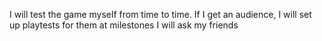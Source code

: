 I will test the game myself from time to time. 
If I get an audience, I will set up playtests for them at milestones
I will ask my friends 